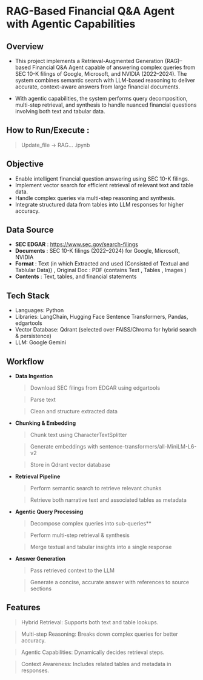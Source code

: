 #  **RAG-Based Financial Q&A Agent with Agentic Capabilities**

## Overview

- This project implements a Retrieval-Augmented Generation (RAG)–based Financial Q&A Agent capable of answering complex queries from SEC 10-K filings of Google, Microsoft, and NVIDIA (2022–2024). The system combines semantic search with LLM-based reasoning to deliver accurate, context-aware answers from large financial documents.

- With agentic capabilities, the system performs query decomposition, multi-step retrieval, and synthesis to handle nuanced financial questions involving both text and tabular data.

## How to Run/Execute :
> Update_file -> RAG... .ipynb

## Objective 

- Enable intelligent financial question answering using SEC 10-K filings.
- Implement vector search for efficient retrieval of relevant text and table data.
- Handle complex queries via multi-step reasoning and synthesis.
- Integrate structured data from tables into LLM responses for higher accuracy.

## Data Source
- **SEC EDGAR** : <u>https://www.sec.gov/search-filings</u>
- **Documents** : SEC 10-K filings (2022–2024) for Google, Microsoft, NVIDIA
- **Format** : Text (in which Extracted and used (Consisted of Textual and Tablular Data)) , Original Doc : PDF (contains Text , Tables , Images )
- **Contents** : Text, tables, and financial statements

## Tech Stack
- Languages: Python
- Libraries: LangChain, Hugging Face Sentence Transformers, Pandas, edgartools
- Vector Database: Qdrant (selected over FAISS/Chroma for hybrid search & persistence)
- LLM: Google Gemini

## Workflow
- **Data Ingestion**
  > Download SEC filings from EDGAR using edgartools
  
  > Parse text 
  
  > Clean and structure extracted data

- **Chunking & Embedding**
  > Chunk text using CharacterTextSplitter

  > Generate embeddings with sentence-transformers/all-MiniLM-L6-v2

  > Store in Qdrant vector database

- **Retrieval Pipeline**
  > Perform semantic search to retrieve relevant chunks

  > Retrieve both narrative text and associated tables as metadata

- **Agentic Query Processing**

  > Decompose complex queries into sub-queries**

  > Perform multi-step retrieval & synthesis

  > Merge textual and tabular insights into a single response

- **Answer Generation**

  > Pass retrieved context to the LLM

  > Generate a concise, accurate answer with references to source sections

## **Features**
  > Hybrid Retrieval: Supports both text and table lookups.

  > Multi-step Reasoning: Breaks down complex queries for better accuracy.

  > Agentic Capabilities: Dynamically decides retrieval steps.

  > Context Awareness: Includes related tables and metadata in responses.


